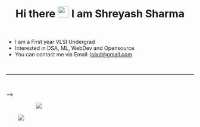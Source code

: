 <h1 align = "center"> Hi there <img src="https://raw.githubusercontent.com/MartinHeinz/MartinHeinz/master/wave.gif" width="30px"> I am Shreyash Sharma </h1>
<br />

- I am a First year VLSI Undergrad
- Interested in DSA, ML, WebDev and Opensource 
- You can contact me via Email: lolxd@gmail.com


<br />

<hr />

<br />

-->
<div align = "center" style="display: flex; flex-direction: row;">
 <img class="img" style = "padding:2rem" src="https://github-readme-stats.vercel.app/api?username=shreyash-87620&count_private=true&show_icons=true&theme=tokyonight&hide=stars" />
 <img class="img" src="https://github-readme-stats.vercel.app/api/top-langs/?username=shreyash-876&layout=compact&theme=tokyonight" />
</div>
